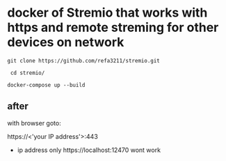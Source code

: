 # docker of Stremio that works with https and remote streming for other devices on network 

```
git clone https://github.com/refa3211/stremio.git
```
```
 cd stremio/
```
```
docker-compose up --build
```

## after

with browser goto:

https://<'your IP address'>:443

* ip address only
https://localhost:12470
wont work
